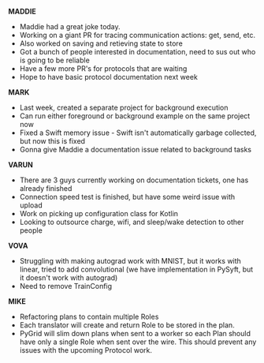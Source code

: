 **MADDIE**

- Maddie had a great joke today.
- Working on a giant PR for tracing communication actions: get, send, etc.
- Also worked on saving and retieving state to store
- Got a bunch of people interested in documentation, need to sus out who is going to be reliable
- Have a few more PR's for protocols that are waiting
- Hope to have basic protocol documentation next week

**MARK**

- Last week, created a separate project for background execution
- Can run either foreground or background example on the same project now
- Fixed a Swift memory issue - Swift isn't automatically garbage collected, but now this is fixed
- Gonna give Maddie a documentation issue related to background tasks

**VARUN**

- There are 3 guys currently working on documentation tickets, one has already finished
- Connection speed test is finished, but have some weird issue with upload
- Work on picking up configuration class for Kotlin
- Looking to outsource charge, wifi, and sleep/wake detection to other people

**VOVA**

- Struggling with making autograd work with MNIST, but it works with linear, tried to add convolutional (we have implementation in PySyft, but it doesn't work with autograd)
- Need to remove TrainConfig

**MIKE**

- Refactoring plans to contain multiple Roles
- Each translator will create and return Role to be stored in the plan.
- PyGrid will slim down plans when sent to a worker so each Plan should have only a single Role when sent over the wire. This should prevent any issues with the upcoming Protocol work.